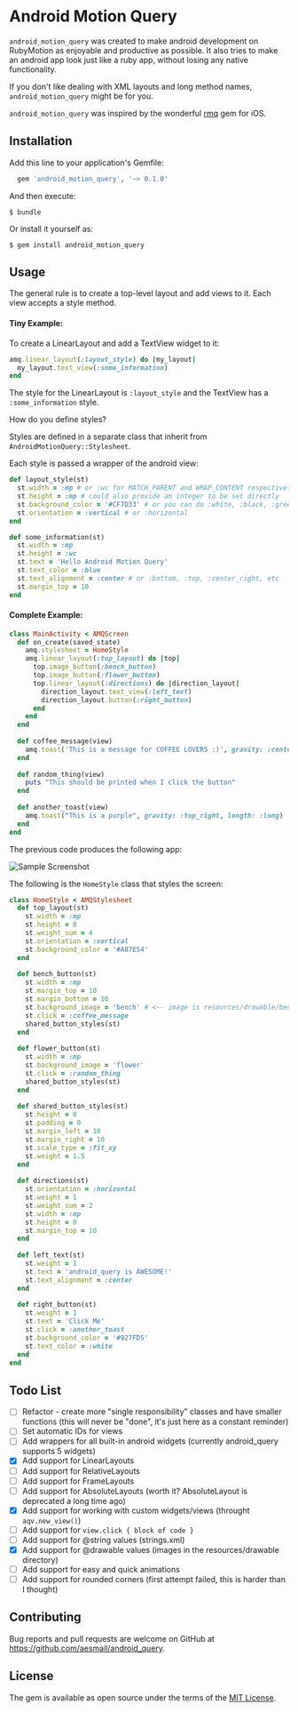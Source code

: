 # Android Motion Query

`android_motion_query` was created to make android development on RubyMotion as enjoyable and productive as possible.
It also tries to make an android app look just like a ruby app, without losing any native functionality.

If you don't like dealing with XML layouts and long method names, `android_motion_query` might be for you.

`android_motion_query` was inspired by the wonderful [rmq](http://github.com/infinitered/rmq/) gem for iOS.

## Installation


Add this line to your application's Gemfile:

```ruby
  gem 'android_motion_query', '~> 0.1.0'
```

And then execute:

    $ bundle

Or install it yourself as:

    $ gem install android_motion_query

## Usage

The general rule is to create a top-level layout and add views to it.
Each view accepts a style method.

#### Tiny Example:

To create a LinearLayout and add a TextView widget to it:

```ruby
amq.linear_layout(:layout_style) do |my_layout|
  my_layout.text_view(:some_information)
end
```

The style for the LinearLayout is `:layout_style` and the TextView has a `:some_information` style.

How do you define styles?

Styles are defined in a separate class that inherit from `AndroidMotionQuery::Stylesheet`.

Each style is passed a wrapper of the android view:

```ruby
def layout_style(st)
  st.width = :mp # or :wc for MATCH_PARENT and WRAP_CONTENT respectively
  st.height = :mp # could also provide an integer to be set directly
  st.background_color = '#CF7D33' # or you can do :white, :black, :green, etc
  st.orientation = :vertical # or :horizontal
end

def some_information(st)
  st.width = :mp
  st.height = :wc
  st.text = 'Hello Android Motion Query'
  st.text_color = :blue
  st.text_alignment = :center # or :bottom, :top, :center_right, etc
  st.margin_top = 10
end
```


#### Complete Example:

```ruby
class MainActivity < AMQScreen
  def on_create(saved_state)
    amq.stylesheet = HomeStyle
    amq.linear_layout(:top_layout) do |top|
      top.image_button(:bench_button)
      top.image_button(:flower_button)
      top.linear_layout(:directions) do |direction_layout|
        direction_layout.text_view(:left_text)
        direction_layout.button(:right_button)
      end
    end
  end
  
  def coffee_message(view)
    amq.toast('This is a message for COFFEE LOVERS :)', gravity: :center)
  end
  
  def random_thing(view)
    puts "This should be printed when I click the button"
  end
  
  def another_toast(view)
    amq.toast("This is a purple", gravity: :top_right, length: :long)
  end
end
```

The previous code produces the following app:

![Sample Screenshot](screenshot.png)


The following is the `HomeStyle` class that styles the screen:
```ruby
class HomeStyle < AMQStylesheet
  def top_layout(st)
    st.width = :mp
    st.height = 0
    st.weight_sum = 4
    st.orientation = :vertical
    st.background_color = '#A87E54'
  end
  
  def bench_button(st)
    st.width = :mp
    st.margin_top = 10
    st.margin_bottom = 10
    st.background_image = 'bench' # <-- image is resources/drawable/bench.png
    st.click = :coffee_message
    shared_button_styles(st)
  end
  
  def flower_button(st)
    st.width = :mp
    st.background_image = 'flower'
    st.click = :random_thing
    shared_button_styles(st)
  end
  
  def shared_button_styles(st)
    st.height = 0
    st.padding = 0
    st.margin_left = 10
    st.margin_right = 10
    st.scale_type = :fit_xy
    st.weight = 1.5
  end
  
  def directions(st)
    st.orientation = :horizontal
    st.weight = 1
    st.weight_sum = 2
    st.width = :mp
    st.height = 0
    st.margin_top = 10
  end
  
  def left_text(st)
    st.weight = 1
    st.text = 'android_query is AWESOME!'
    st.text_alignment = :center
  end
  
  def right_button(st)
    st.weight = 1
    st.text = 'Click Me'
    st.click = :another_toast
    st.background_color = '#927FD5'
    st.text_color = :white
  end
end
```

## Todo List
- [ ] Refactor - create more "single responsibility" classes and have smaller functions (this will never be "done", it's just here as a constant reminder)
- [ ] Set automatic IDs for views
- [ ] Add wrappers for all built-in android widgets (currently android_query supports 5 widgets)
- [x] Add support for LinearLayouts
- [ ] Add support for RelativeLayouts
- [ ] Add support for FrameLayouts
- [ ] Add support for AbsoluteLayouts (worth it? AbsoluteLayout is deprecated a long time ago)
- [x] Add support for working with custom widgets/views (throught `aqv.new_view()`)
- [ ] Add support for `view.click { block of code }`
- [ ] Add support for @string values (strings.xml)
- [x] Add support for @drawable values (images in the resources/drawable directory)
- [ ] Add support for easy and quick animations
- [ ] Add support for rounded corners (first attempt failed, this is harder than I thought)

## Contributing

Bug reports and pull requests are welcome on GitHub at https://github.com/aesmail/android_query.

## License

The gem is available as open source under the terms of the [MIT License](http://opensource.org/licenses/MIT).
